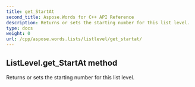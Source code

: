 ```yaml
---
title: get_StartAt
second_title: Aspose.Words for C++ API Reference
description: Returns or sets the starting number for this list level. 
type: docs
weight: 0
url: /cpp/aspose.words.lists/listlevel/get_startat/
---
```

## ListLevel.get_StartAt method


Returns or sets the starting number for this list level.

